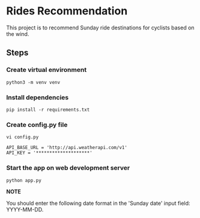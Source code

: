 # Rides Recommendation

This project is to recommend Sunday ride destinations for cyclists based on the wind.

## Steps

### Create virtual environment

```
python3 -m venv venv
```

### Install dependencies

```
pip install -r requirements.txt
```

### Create config.py file

```
vi config.py

API_BASE_URL = 'http://api.weatherapi.com/v1'
API_KEY = '********************'
```

### Start the app on web development server

```
python app.py
```

**NOTE**

You should enter the following date format in the 'Sunday date' input field: YYYY-MM-DD.